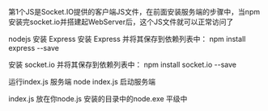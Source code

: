 第1个JS是Socket.IO提供的客户端JS文件，在前面安装服务端的步骤中，当npm安装完socket.io并搭建起WebServer后，这个JS文件就可以正常访问了

nodejs 安装 Express
安装 Express 并将其保存到依赖列表中：
npm install express --save

安装 socket.io 并将其保存到依赖列表中：
npm install socket.io --save

运行index.js 服务端
node index.js 启动服务端

index.js 放在你node.js 安装的目录中的node.exe 平级中

